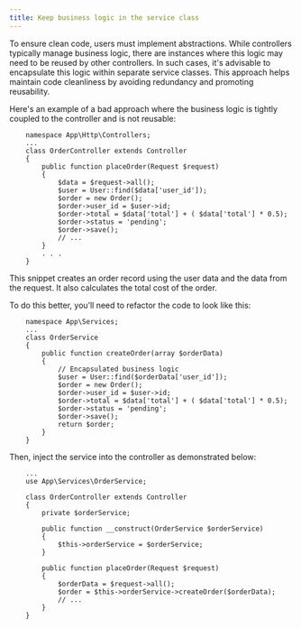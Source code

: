 ```yaml
---
title: Keep business logic in the service class
---
```

To ensure clean code, users must implement <span class="text-[13px] bg-[#EDEEF3] px-2 py-1">abstractions</span>. While controllers typically manage business logic, there are instances where this logic may need to be reused by other controllers. In such cases, it's advisable to encapsulate this logic within separate service classes. This approach helps maintain code cleanliness by avoiding redundancy and promoting reusability.

Here's an example of a <span class="text-[13px] bg-[#EDEEF3] px-2 py-1">bad approach</span> where the business logic is tightly coupled to the controller and is not reusable:


        namespace App\Http\Controllers;
        ...
        class OrderController extends Controller
        {
            public function placeOrder(Request $request)
            {
                $data = $request->all();
                $user = User::find($data['user_id']);
                $order = new Order();
                $order->user_id = $user->id;
                $order->total = $data['total'] + ( $data['total'] * 0.5);
                $order->status = 'pending';
                $order->save();
                // ...
            }
            . . .
        }

This snippet creates an order record using the user data and the data from the request. It also calculates the total cost of the order.

To do this better, you’ll need to refactor the code to look like this:

        namespace App\Services;
        ...
        class OrderService
        {
            public function createOrder(array $orderData)
            {
                // Encapsulated business logic
                $user = User::find($orderData['user_id']);
                $order = new Order();
                $order->user_id = $user->id;
                $order->total = $data['total'] + ( $data['total'] * 0.5);
                $order->status = 'pending';
                $order->save();
                return $order;
            }
        }

Then, inject the service into the controller as demonstrated below:

        ...
        use App\Services\OrderService;

        class OrderController extends Controller
        {
            private $orderService;

            public function __construct(OrderService $orderService)
            {
                $this->orderService = $orderService;
            }

            public function placeOrder(Request $request)
            {
                $orderData = $request->all();
                $order = $this->orderService->createOrder($orderData);
                // ...
            }
        }




